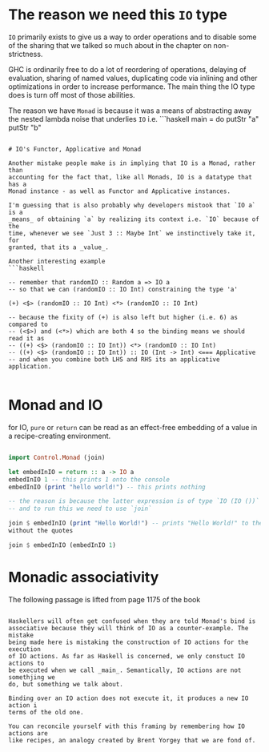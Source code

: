 # The reason we need this `IO` type

`IO` primarily exists to give us a way to order operations and to disable some
of the sharing that we talked so much about in the chapter on non-strictness.

GHC is ordinarily free to do a lot of reordering of operations, delaying of
evaluation, sharing of named values, duplicating code via inlining and other
optimizations in order to increase performance. The main thing the IO type does
is turn off most of those abilities.

The reason we have `Monad` is because it was a means of abstracting away the
nested lambda noise that underlies `IO` i.e. ```haskell
main = do
  putStr "a"
  putStr "b"
```

# IO's Functor, Applicative and Monad

Another mistake people make is in implying that IO is a Monad, rather than
accounting for the fact that, like all Monads, IO is a datatype that has a
Monad instance - as well as Functor and Applicative instances.

I'm guessing that is also probably why developers mistook that `IO a` is a
_means_ of obtaining `a` by realizing its context i.e. `IO` because of the
time, whenever we see `Just 3 :: Maybe Int` we instinctively take it, for
granted, that its a _value_.

Another interesting example
```haskell

-- remember that randomIO :: Random a => IO a
-- so that we can (randomIO :: IO Int) constraining the type 'a'

(+) <$> (randomIO :: IO Int) <*> (randomIO :: IO Int)

-- because the fixity of (+) is also left but higher (i.e. 6) as compared to
-- (<$>) and (<*>) which are both 4 so the binding means we should read it as 
-- ((+) <$> (randomIO :: IO Int)) <*> (randomIO :: IO Int)
-- ((+) <$> (randomIO :: IO Int)) :: IO (Int -> Int) <=== Applicative
-- and when you combine both LHS and RHS its an applicative application.


```


# Monad and IO

for IO, `pure` or `return` can be read as an effect-free embedding of a value
in a recipe-creating environment.

```haskell

import Control.Monad (join)

let embedInIO = return :: a -> IO a
embedInIO 1 -- this prints 1 onto the console
embedInIO (print "hello world!") -- this prints nothing

-- the reason is because the latter expression is of type `IO (IO ())`
-- and to run this we need to use `join`

join $ embedInIO (print "Hello World!") -- prints "Hello World!" to the console
without the quotes

join $ embedInIO (embedInIO 1)

```

# Monadic associativity

The following passage is lifted from page 1175 of the book
```

Haskellers will often get confused when they are told Monad's bind is
associative because they will think of IO as a counter-example. The mistake
being made here is mistaking the construction of IO actions for the execution
of IO actions. As far as Haskell is concerned, we only constuct IO actions to
be executed when we call _main_. Semantically, IO actions are not somethjing we
do, but something we talk about. 

Binding over an IO action does not execute it, it produces a new IO action i
terms of the old one.

You can reconcile yourself with this framing by remembering how IO actions are
like recipes, an analogy created by Brent Yorgey that we are fond of.

```


